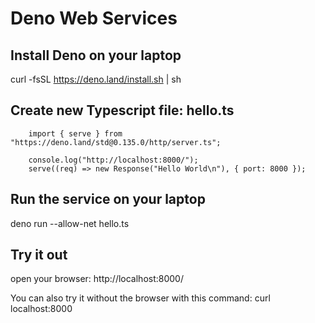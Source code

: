 # Deno Web Services

## Install Deno on your laptop

curl -fsSL https://deno.land/install.sh | sh

## Create new Typescript file: hello.ts

		import { serve } from "https://deno.land/std@0.135.0/http/server.ts";

		console.log("http://localhost:8000/");
		serve((req) => new Response("Hello World\n"), { port: 8000 });

## Run the service on your laptop
deno run --allow-net hello.ts

## Try it out
open your browser: http://localhost:8000/

You can also try it without the browser with this command: curl localhost:8000
